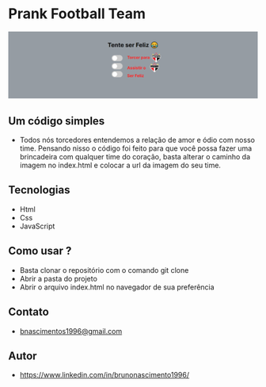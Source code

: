 # Prank Football Team

![preview](./.github/background.png)

## Um código simples

- Todos nós torcedores entendemos a relação de amor e ódio com nosso time. Pensando nisso o código foi feito para que você possa fazer uma brincadeira com qualquer time do coração, basta alterar o caminho da imagem no index.html e colocar a url da imagem do seu time.

## Tecnologias

- Html
- Css
- JavaScript

## Como usar ?

- Basta clonar o repositório com o comando git clone
- Abrir a pasta do projeto
- Abrir o arquivo index.html no navegador de sua preferência

## Contato

- bnascimentos1996@gmail.com

## Autor

- https://www.linkedin.com/in/brunonascimento1996/
